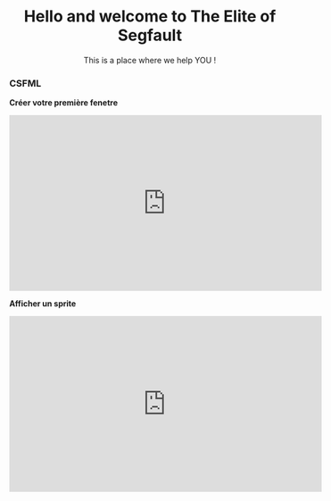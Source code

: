 <h1 align="center">Hello and welcome to The Elite of Segfault</h1>
<p align="center">This is a place where we help YOU !</p> 

### CSFML

**Créer votre première fenetre**
<iframe width="560" height="315" src="https://www.youtube.com/embed/utHMKoBjU8Y" frameborder="0" allow="accelerometer; autoplay; clipboard-write; encrypted-media; gyroscope; picture-in-picture" allowfullscreen></iframe>

**Afficher un sprite**
<iframe width="560" height="315" src="https://www.youtube.com/embed/xT-2Xd7V49U" frameborder="0" allow="accelerometer; autoplay; clipboard-write; encrypted-media; gyroscope; picture-in-picture" allowfullscreen></iframe>